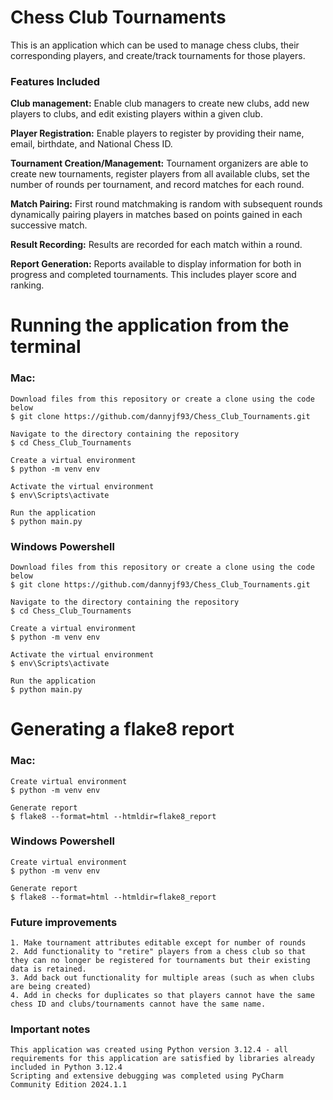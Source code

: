 # Chess Club Tournaments
This is an application which can be used to manage chess clubs, their corresponding players, and create/track tournaments for those players.

### Features Included
**Club management:** 
Enable club managers to create new clubs, add new players to clubs, and edit existing players within a given club.

**Player Registration:**
Enable players to register by providing their name, email, birthdate, and National Chess ID.

**Tournament Creation/Management:** 
Tournament organizers are able to create new tournaments, register players from all available clubs, set the number of rounds per tournament, and record matches for each round.

**Match Pairing:** 
First round matchmaking is random with subsequent rounds dynamically pairing players in matches based on points gained in each successive match.

**Result Recording:** 
Results are recorded for each match within a round.

**Report Generation:** 
Reports available to display information for both in progress and completed tournaments. This includes player score and ranking.

# Running the application from the terminal
### Mac:
    Download files from this repository or create a clone using the code below
    $ git clone https://github.com/dannyjf93/Chess_Club_Tournaments.git
    
    Navigate to the directory containing the repository
    $ cd Chess_Club_Tournaments

    Create a virtual environment
    $ python -m venv env

    Activate the virtual environment
    $ env\Scripts\activate
    
    Run the application
    $ python main.py


### Windows Powershell
    Download files from this repository or create a clone using the code below
    $ git clone https://github.com/dannyjf93/Chess_Club_Tournaments.git
    
    Navigate to the directory containing the repository
    $ cd Chess_Club_Tournaments

    Create a virtual environment
    $ python -m venv env

    Activate the virtual environment
    $ env\Scripts\activate

    Run the application
    $ python main.py

# Generating a flake8 report
### Mac:
    Create virtual environment
    $ python -m venv env

    Generate report
    $ flake8 --format=html --htmldir=flake8_report

    
### Windows Powershell
    Create virtual environment
    $ python -m venv env
    
    Generate report
    $ flake8 --format=html --htmldir=flake8_report

### Future improvements
    1. Make tournament attributes editable except for number of rounds
    2. Add functionality to "retire" players from a chess club so that they can no longer be registered for tournaments but their existing data is retained.
    3. Add back out functionality for multiple areas (such as when clubs are being created)
    4. Add in checks for duplicates so that players cannot have the same chess ID and clubs/tournaments cannot have the same name. 

### Important notes
    This application was created using Python version 3.12.4 - all requirements for this application are satisfied by libraries already included in Python 3.12.4
    Scripting and extensive debugging was completed using PyCharm Community Edition 2024.1.1
    